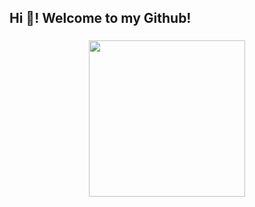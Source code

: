 <h2 align="left">Hi 👋! Welcome to my Github!</h2>

###

<div align="center">
  <img src="https://i.pinimg.com/originals/a6/42/72/a6427290d97d92343223643614c8ef80.gif" height="250" />
</div>





